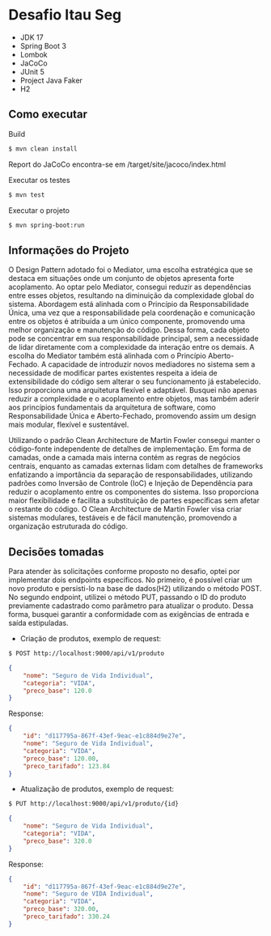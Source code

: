 # Desafio Itau Seg

- JDK 17
- Spring Boot 3
- Lombok 
- JaCoCo
- JUnit 5
- Project Java Faker
- H2 

## Como executar

Build 

```bash
$ mvn clean install
```
Report do JaCoCo encontra-se em /target/site/jacoco/index.html

Executar os testes

```bash
$ mvn test
```

Executar o projeto

```bash
$ mvn spring-boot:run
```

## Informações do Projeto

O Design Pattern adotado foi o Mediator, uma escolha estratégica que se destaca em situações onde um conjunto de objetos apresenta forte acoplamento. Ao optar pelo Mediator, consegui reduzir as dependências entre esses objetos, resultando na diminuição da complexidade global do sistema. Abordagem está alinhada com o Princípio da Responsabilidade Única, uma vez que a responsabilidade pela coordenação e comunicação entre os objetos é atribuída a um único componente, promovendo uma melhor organização e manutenção do código. Dessa forma, cada objeto pode se concentrar em sua responsabilidade principal, sem a necessidade de lidar diretamente com a complexidade da interação entre os demais. A escolha do Mediator também está alinhada com o Princípio Aberto-Fechado. A capacidade de introduzir novos mediadores no sistema sem a necessidade de modificar partes existentes respeita a ideia de extensibilidade do código sem alterar o seu funcionamento já estabelecido. Isso proporciona uma arquitetura flexível e adaptável. Busquei não apenas reduzir a complexidade e o acoplamento entre objetos, mas também aderir aos princípios fundamentais da arquitetura de software, como Responsabilidade Única e Aberto-Fechado, promovendo assim um design mais modular, flexível e sustentável.

Utilizando o padrão Clean Architecture de Martin Fowler consegui manter o código-fonte independente de detalhes de implementação. Em forma de camadas, onde a camada mais interna contém as regras de negócios centrais, enquanto as camadas externas lidam com detalhes de frameworks enfatizando a importância da separação de responsabilidades, utilizando padrões como Inversão de Controle (IoC) e Injeção de Dependência para reduzir o acoplamento entre os componentes do sistema. Isso proporciona maior flexibilidade e facilita a substituição de partes específicas sem afetar o restante do código. O Clean Architecture de Martin Fowler visa criar sistemas modulares, testáveis e de fácil manutenção, promovendo a organização estruturada do código.
 
## Decisões tomadas 

Para atender às solicitações conforme proposto no desafio, optei por implementar dois endpoints específicos. No primeiro, é possível criar um novo produto e persisti-lo na base de dados(H2) utilizando o método POST. No segundo endpoint, utilizei o método PUT, passando o ID do produto previamente cadastrado como parâmetro para atualizar o produto. Dessa forma, busquei garantir a conformidade com as exigências de entrada e saída estipuladas.

- Criação de produtos, exemplo de request:
```bash
$ POST http://localhost:9000/api/v1/produto
```
```json
{
    "nome": "Seguro de Vida Individual",
    "categoria": "VIDA",
    "preco_base": 120.0
}
```
Response:
```json
{
    "id": "d117795a-867f-43ef-9eac-e1c884d9e27e",
    "nome": "Seguro de Vida Individual",
    "categoria": "VIDA",
    "preco_base": 120.00,
    "preco_tarifado": 123.84
}
```

- Atualização de produtos, exemplo de request:
```bash
$ PUT http://localhost:9000/api/v1/produto/{id}
```
```json
{
    "nome": "Seguro de Vida Individual",
    "categoria": "VIDA",
    "preco_base": 320.0
}
```
Response:
```json
{
    "id": "d117795a-867f-43ef-9eac-e1c884d9e27e",
    "nome": "Seguro de VIDA Individual",
    "categoria": "VIDA",
    "preco_base": 320.00,
    "preco_tarifado": 330.24
}
```



